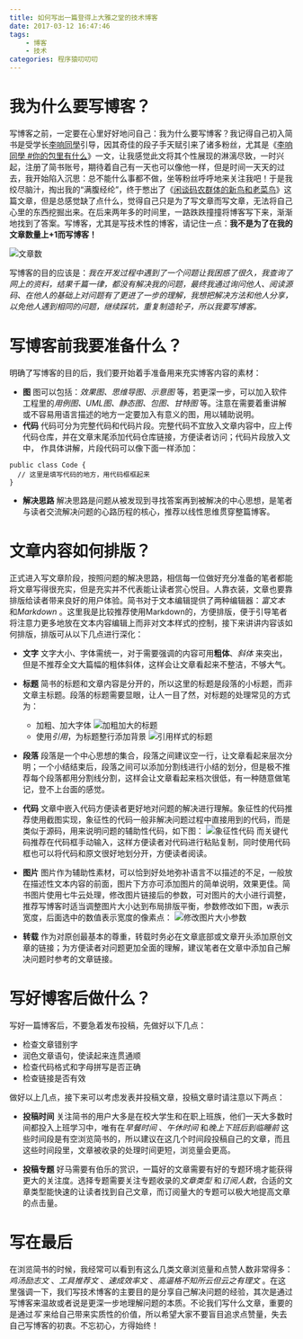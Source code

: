 ```yaml
---
title: 如何写出一篇登得上大雅之堂的技术博客
date: 2017-03-12 16:47:46
tags: 
	- 博客
	- 技术
categories: 程序猿叨叨叨
---
```

# 我为什么要写博客？

写博客之前，一定要在心里好好地问自己：我为什么要写博客？我记得自己初入简书是受学长[李响同學](http://www.jianshu.com/users/b5cb28bfb837/top_articles)引导，因其奇佳的段子手天赋引来了诸多粉丝，尤其是《[李响同學 #你的包里有什么](http://www.jianshu.com/p/f963a4e5e872)》一文，让我感觉此文将其个性展现的淋漓尽致，一时兴起，注册了简书账号，期待着自己有一天也可以像他一样，但是时间一天天的过去，我开始陷入沉思：总不能什么事都不做，坐等粉丝呼呼地来关注我吧！于是我绞尽脑汁，掏出我的“满腹经纶”，终于憋出了《[闲谈码农群体的新鸟和老菜鸟](http://www.jianshu.com/p/9572b2eb4c0a)》这篇文章，但是总感觉缺了点什么，觉得自己只是为了写文章而写文章，无法将自己心里的东西挖掘出来。在后来两年多的时间里，一路跌跌撞撞将博客写下来，渐渐地找到了答案。写博客，尤其是写技术性的博客，请记住一点：**我不是为了在我的文章数量上+1而写博客！**

![文章数](http://upload-images.jianshu.io/upload_images/291600-b75fac4f92d0a592.png?imageMogr2/auto-orient/strip%7CimageView2/2/w/1240)

写博客的目的应该是：*我在开发过程中遇到了一个问题让我困惑了很久，我查询了网上的资料，结果千篇一律，都没有解决我的问题，最终我通过询问他人、阅读源码、在他人的基础上对问题有了更进了一步的理解，我想把解决方法和他人分享，以免他人遇到相同的问题，继续踩坑，重复制造轮子，所以我要写博客。*

# 写博客前我要准备什么？

明确了写博客的目的后，我们要开始着手准备用来充实博客内容的素材：
* **图**
图可以包括：*效果图、思维导图、示意图* 等，若更深一步，可以加入软件工程里的*用例图、UML图、静态图、包图、甘特图* 等。注意在需要着重讲解或不容易用语言描述的地方一定要加入有意义的图，用以辅助说明。
* **代码**
代码可分为完整代码和代码片段。完整代码不宜放入文章内容中，应上传代码仓库，并在文章末尾添加代码仓库链接，方便读者访问；代码片段放入文中， 作具体讲解，片段代码可以像下面一样添加：
```
public class Code {
  // 这里是填写代码的地方，用代码框框起来
}
```
* **解决思路**
解决思路是问题从被发现到寻找答案再到被解决的中心思想，是笔者与读者交流解决问题的心路历程的核心，推荐以线性思维贯穿整篇博客。

# 文章内容如何排版？
正式进入写文章阶段，按照问题的解决思路，相信每一位做好充分准备的笔者都能将文章写得很充实，但是充实并不代表能让读者赏心悦目。人靠衣装，文章也要靠排版给读者带来良好的用户体验。简书对于文本编辑提供了两种编辑器：*富文本* 和*Markdown* 。这里我是比较推荐使用Markdown的，方便排版，便于引导笔者将注意力更多地放在文本内容编辑上而非对文本样式的控制，接下来讲讲内容该如何排版，排版可从以下几点进行深化：

* **文字**
文字大小、字体需统一，对于需要强调的内容可用**粗体**、*斜体* 来突出，但是不推荐全文大篇幅的粗体斜体，这样会让文章看起来不整洁，不够大气。

* **标题**
简书的标题和文章内容是分开的，所以这里的标题是段落的小标题，而非文章主标题。段落的标题需要显眼，让人一目了然，对标题的处理常见的方式为：
  * 加粗、加大字体
![加粗加大的标题](http://upload-images.jianshu.io/upload_images/291600-ab6300dfc040be61.png?imageMogr2/auto-orient/strip%7CimageView2/2/w/1240)
  * 使用*引用*，为标题整行添加背景
![引用样式的标题](http://upload-images.jianshu.io/upload_images/291600-c12191db06a83510.png?imageMogr2/auto-orient/strip%7CimageView2/2/w/1240)

* **段落**
段落是一个中心思想的集合，段落之间建议空一行，让文章看起来层次分明；一个小结结束后，段落之间可以添加分割线进行小结的划分，但是极不推荐每个段落都用分割线分割，这样会让文章看起来档次很低，有一种随意做笔记，登不上台面的感觉。

* **代码**
文章中嵌入代码方便读者更好地对问题的解决进行理解。象征性的代码推荐使用截图实现，象征性的代码一般非解决问题过程中直接用到的代码，而是类似于源码，用来说明问题的辅助性代码，如下图：
![象征性代码](http://upload-images.jianshu.io/upload_images/291600-83c8c2fadf4b3531.png?imageMogr2/auto-orient/strip%7CimageView2/2/w/1240)
而关键代码推荐在代码框手动输入，这样方便读者对代码进行粘贴复制，同时使用代码框也可以将代码和原文很好地划分开，方便读者阅读。

* **图片**
图片作为辅助性素材，可以恰到好处地弥补语言不以描述的不足，一般放在描述性文本内容的前面，图片下方亦可添加图片的简单说明，效果更佳。简书图片使用七牛云处理，修改图片链接后的参数，可对图片的大小进行调整，推荐写博客时适当调整图片大小达到布局排版平衡，参数修改如下图，w表示宽度，后面选中的数值表示宽度的像素点：
![修改图片大小参数](http://upload-images.jianshu.io/upload_images/291600-96a0ae36d67d19b5.png?imageMogr2/auto-orient/strip%7CimageView2/2/w/1240)

* **转载**
作为对原创最基本的尊重，转载时务必在文章底部或文章开头添加原创文章的链接；为方便读者对问题更加全面的理解，建议笔者在文章中添加自己解决问题时参考的文章链接。

# 写好博客后做什么？
写好一篇博客后，不要急着发布投稿，先做好以下几点：
* 检查文章错别字
* 润色文章语句，使读起来连贯通顺
* 检查代码格式和字母拼写是否正确
* 检查链接是否有效

做好以上几点，接下来可以考虑发表并投稿文章，投稿文章时请注意以下两点：
* **投稿时间**
关注简书的用户大多是在校大学生和在职上班族，他们一天大多数时间都投入上班学习中，唯有在*早餐时间* 、*午休时间* 和*晚上下班后到临睡前* 这些时间段是有空浏览简书的，所以建议在这几个时间段投稿自己的文章，而且这些时间段里，文章被收录的处理时间更短，浏览量会更高。

* **投稿专题**
好马需要有伯乐的赏识，一篇好的文章需要有好的专题环境才能获得更大的关注度。选择专题需要关注专题收录的*文章类型* 和*订阅人数*，合适的文章类型能快速的让读者找到自己文章，而订阅量大的专题可以极大地提高文章的点击量。

#  写在最后
在浏览简书的时候，我经常可以看到有这么几类文章浏览量和点赞人数非常得多：*鸡汤励志文* 、*工具推荐文* 、*速成效率文* 、*高逼格不知所云但云之有理文* 。在这里强调一下，我们写技术博客的主要目的是分享自己解决问题的经验，其次是通过写博客来温故或者说是更深一步地理解问题的本质。不论我们写什么文章，重要的是通过*写* 来给自己带来实质性的价值，所以希望大家不要盲目追求点赞量，失去自己写博客的初衷。不忘初心，方得始终！
